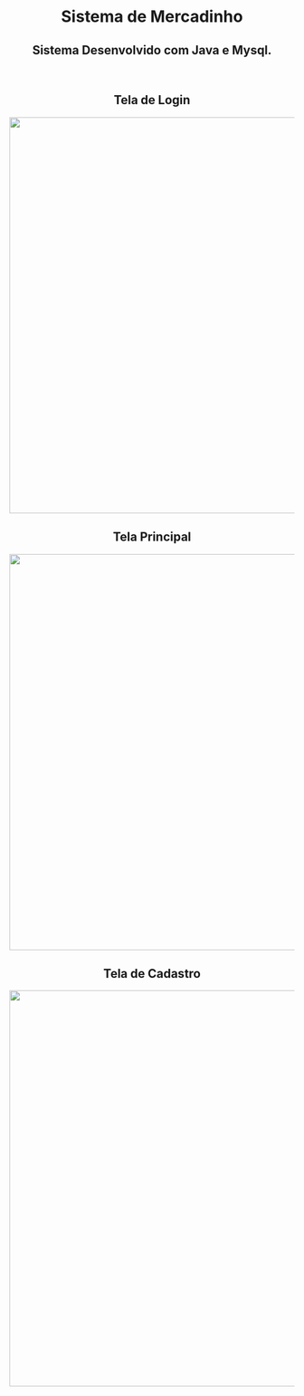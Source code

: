 <h1 align="center">Sistema de Mercadinho</h1>
  
<h2 align="center">Sistema Desenvolvido com Java e Mysql.</h2>
<br>
 
<h2 align="center">Tela de Login</h2>
<div align="center">
<img src="" width="700px"/>
  
<h2 align="center">Tela Principal</h2>
<div align="center">
<img src="" width="700px" />
</div>
  
</div>
<h2 align="center">Tela de Cadastro</h2>  
<div align="center">
<img src="" width="700px" />
</div>
